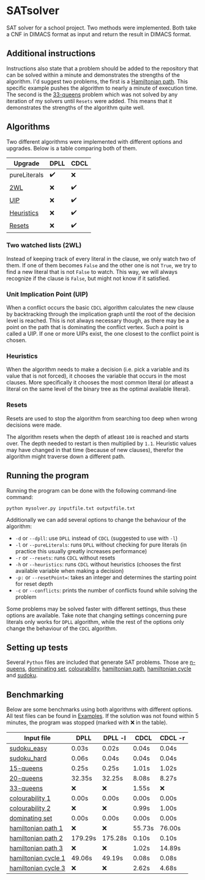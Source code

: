 # SATsolver #
SAT solver for a school project. Two methods were implemented. Both take a CNF in DIMACS format as input and return the result in DIMACS format.

## Additional instructions
Instructions also state that a problem should be added to the repository that can be solved within a minute and demonstrates the strengths of the algorithm. I'd suggest two problems, the first is a [Hamiltonian path](Examples/hamiltonian_path/g1/sat.txt). This specific example pushes the algorithm to nearly a minute of execution time. The second is the [33-queens](Examples/nqueens/sat33.txt) problem which was not solved by any iteration of my solvers until `Resets` were added. This means that it demonstrates the strengths of the algorithm quite well.

## Algorithms
Two different algorithms were implemented with different options and upgrades. Below is a table comparing both of them.

Upgrade | DPLL | CDCL
------- | ---- | ----
pureLiterals | :heavy_check_mark: | :x:
[2WL](#two-watched-lists-2wl "Goto 2WL") | :x: | :heavy_check_mark:
[UIP](#unit-implication-point-uip "Goto UIP") | :x: | :heavy_check_mark:
[Heuristics](#heuristics "Goto Heuristics") | :x: | :heavy_check_mark:
[Resets](#resets "Goto Resets") | :x: | :heavy_check_mark:

### Two watched lists (2WL)
Instead of keeping track of every literal in the clause, we only watch two of them. If one of them becomes `False` and the other one is not `True`, we try to find a new literal that is not `False` to watch. This way, we will always recognize if the clause is `False`, but might not know if it satisfied.

### Unit Implication Point (UIP)
When a conflict occurs the basic `CDCL` algorithm calculates the new clause by backtracking through the implication graph until the root of the decision level is reached. This is not always necessary though, as there may be a point on the path that is dominating the conflict vertex. Such a point is called a UIP. If one or more UIPs exist, the one closest to the conflict point is chosen.

### Heuristics
When the algorithm needs to make a decision (i.e. pick a variable and its value that is not forced), it chooses the variable that occurs in the most clauses. More specifically it chooses the most common literal (or atleast a literal on the same level of the binary tree as the optimal available literal).

### Resets
Resets are used to stop the algorithm from searching too deep when wrong decisions were made.

The algorithm resets when the depth of atleast `100` is reached and starts over. The depth needed to restart is then multiplied by `1.1`. Heuristic values may have changed in that time (because of new clauses), therefor the algorithm might traverse down a different path.

## Running the program
Running the program can be done with the following command-line command:

`python mysolver.py inputfile.txt outputfile.txt`

Additionally we can add several options to change the behaviour of the algorithm:
* `-d` or `--dpll`: use `DPLL` instead of `CDCL` (suggested to use with `-l`)
* `-l` or `--pureLiterals`: runs `DPLL` without checking for pure literals (in practice this usually greatly increases performance)
* `-r` or `--resets`: runs `CDCL` without resets
* `-h` or `--heuristics`: runs `CDCL` without heuristics (chooses the first available variable when making a decision)
* `-p:` or `--resetPoint=`: takes an integer and determines the starting point for reset depth
* `-c` or `--conflicts`: prints the number of conflicts found while solving the problem

Some problems may be solved faster with different settings, thus these options are available. Take note that changing settings concerning pure literals only works for `DPLL` algorithm, while the rest of the options only change the behaviour of the `CDCL` algorithm.

## Setting up tests
Several `Python` files are included that generate SAT problems. Those are [n-queens](Examples/nqueens/nqueens2sat.py), [dominating set](Examples/domset/domset2sat.py), [colourability](Examples/colourability/col2sat.py), [hamiltonian path](Examples/hamiltonian_path/hampath2sat.py), [hamiltonian cycle](Examples/hamiltonian_cycle/hamcycle2sat.py) and [sudoku](Examples/sudoku/sudoku2sat.py).

## Benchmarking
Below are some benchmarks using both algorithms with different options. All test files can be found in [Examples](Examples). If the solution was not found within 5 minutes, the program was stopped (marked with :x: in the table).

Input file | DPLL | DPLL -l | CDCL | CDCL -r
---------- | ---- | ------- | ---- | -------
[sudoku_easy](Examples/sudoku/s2/sat.txt) | 0.03s | 0.02s | 0.04s | 0.04s
[sudoku_hard](Examples/sudoku/s1/sat.txt) | 0.06s | 0.04s | 0.04s | 0.04s
[15-queens](Examples/nqueens/sat15.txt) | 0.25s | 0.25s | 1.01s | 1.02s
[20-queens](Examples/nqueens/sat20.txt) | 32.35s | 32.25s | 8.08s | 8.27s
[33-queens](Examples/nqueens/sat33.txt) | :x: | :x: | 1.55s | :x:
[colourability 1](Examples/colourability/g1/sat2.txt) | 0.00s | 0.00s | 0.00s | 0.00s
[colourability 2](Examples/colourability/g2/sat5.txt) | :x: | :x: | 0.99s | 1.00s
[dominating set](Examples/domset/g1/sat3.txt) | 0.00s | 0.00s | 0.00s | 0.00s
[hamiltonian path 1](Examples/hamiltonian_path/g1/sat.txt) | :x: | :x: | 55.73s | 76.00s
[hamiltonian path 2](Examples/hamiltonian_path/g2/sat.txt) | 179.29s | 175.28s | 0.10s | 0.10s
[hamiltonian path 3](Examples/hamiltonian_path/g3/sat.txt) | :x: | :x: | 1.02s | 14.89s
[hamiltonian cycle 1](Examples/hamiltonian_cycle/g1/sat.txt) | 49.06s | 49.19s | 0.08s | 0.08s
[hamiltonian cycle 3](Examples/hamiltonian_cycle/g2/sat.txt) | :x: | :x: | 2.62s | 4.68s
